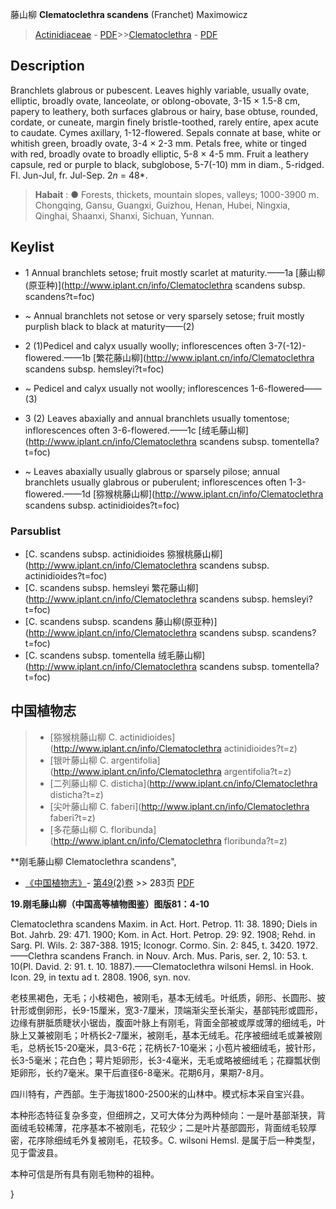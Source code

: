 藤山柳 **Clematoclethra scandens** (Franchet) Maximowicz

> [Actinidiaceae](Actinidiaceae-猕猴桃科.md) - [PDF](http://www.iplant.cn/foc/pdf/Actinidiaceae.pdf)>>[Clematoclethra](http://www.iplant.cn/info/Clematoclethra?t=foc) - [PDF](http://www.iplant.cn/foc/pdf/Clematoclethra.pdf)

## Description

Branchlets glabrous or pubescent. Leaves highly variable, usually ovate, elliptic, broadly ovate, lanceolate, or oblong-obovate, 3-15 × 1.5-8 cm, papery to leathery, both surfaces glabrous or hairy, base obtuse, rounded, cordate, or cuneate, margin finely bristle-toothed, rarely entire, apex acute to caudate. Cymes axillary, 1-12-flowered. Sepals connate at base, white or whitish green, broadly ovate, 3-4 × 2-3 mm. Petals free, white or tinged with red, broadly ovate to broadly elliptic, 5-8 × 4-5 mm. Fruit a leathery capsule, red or purple to black, subglobose, 5-7(-10) mm in diam., 5-ridged. Fl. Jun-Jul, fr. Jul-Sep. 2*n* = 48*.


> **Habait** : 
>●  Forests, thickets, mountain slopes, valleys; 1000-3900 m. Chongqing, Gansu, Guangxi, Guizhou, Henan, Hubei, Ningxia, Qinghai, Shaanxi, Shanxi, Sichuan, Yunnan.


## Keylist

* 1 Annual branchlets setose; fruit mostly scarlet at maturity.——1a  [藤山柳(原亚种)](http://www.iplant.cn/info/Clematoclethra scandens subsp. scandens?t=foc)
* ~ Annual branchlets not setose or very sparsely setose; fruit mostly purplish black to black at maturity——(2)

* 2 (1)Pedicel and calyx usually woolly; inflorescences often 3-7(-12)-flowered.——1b  [繁花藤山柳](http://www.iplant.cn/info/Clematoclethra scandens subsp. hemsleyi?t=foc)
* ~ Pedicel and calyx usually not woolly; inflorescences 1-6-flowered——(3)

* 3 (2) Leaves abaxially and annual branchlets usually tomentose; inflorescences often 3-6-flowered.——1c  [绒毛藤山柳](http://www.iplant.cn/info/Clematoclethra scandens subsp. tomentella?t=foc)
* ~ Leaves abaxially usually glabrous or sparsely pilose; annual branchlets usually glabrous or puberulent; inflorescences often 1-3-flowered.——1d  [猕猴桃藤山柳](http://www.iplant.cn/info/Clematoclethra scandens subsp. actinidioides?t=foc)

### Parsublist

* [C.  scandens subsp. actinidioides  猕猴桃藤山柳](http://www.iplant.cn/info/Clematoclethra scandens subsp. actinidioides?t=foc)
* [C.  scandens subsp. hemsleyi  繁花藤山柳](http://www.iplant.cn/info/Clematoclethra scandens subsp. hemsleyi?t=foc)
* [C.  scandens subsp. scandens  藤山柳(原亚种)](http://www.iplant.cn/info/Clematoclethra scandens subsp. scandens?t=foc)
* [C.  scandens subsp. tomentella  绒毛藤山柳](http://www.iplant.cn/info/Clematoclethra scandens subsp. tomentella?t=foc)


## 中国植物志

> * [猕猴桃藤山柳  C.  actinidioides](http://www.iplant.cn/info/Clematoclethra actinidioides?t=z)
> * [银叶藤山柳  C.  argentifolia](http://www.iplant.cn/info/Clematoclethra argentifolia?t=z)
> * [二列藤山柳  C.  disticha](http://www.iplant.cn/info/Clematoclethra disticha?t=z)
> * [尖叶藤山柳  C.  faberi](http://www.iplant.cn/info/Clematoclethra faberi?t=z)
> * [多花藤山柳  C.  floribunda](http://www.iplant.cn/info/Clematoclethra floribunda?t=z)


**刚毛藤山柳 Clematoclethra scandens",

* [《中国植物志》](http://www.iplant.cn/frps)- [第49(2)卷](http://www.iplant.cn/frps/vol/49(2)) >> 283页 [PDF](http://www.iplant.cn/frps/pdf/49(2)/283.PDF)


**19.刚毛藤山柳（中国高等植物图鉴）图版81：4-10**

Clematoclethra scandens Maxim. in Act. Hort. Petrop. 11: 38. 1890; Diels in Bot. Jahrb. 29: 471. 1900; Kom. in Act. Hort. Petrop. 29: 92. 1908; Rehd. in Sarg. Pl. Wils. 2: 387-388. 1915; Iconogr. Cormo. Sin. 2: 845, t. 3420. 1972. ——Clethra scandens Franch. in Nouv. Arch. Mus. Paris, ser. 2, 10: 53. t. 10(Pl. David. 2: 91. t. 10. 1887).——Clematoclethra wilsoni Hemsl. in Hook. Icon. 29, in textu ad t. 2808. 1906, syn. nov.

老枝黑褐色，无毛；小枝褐色，被刚毛，基本无绒毛。叶纸质，卵形、长圆形、披针形或倒卵形，长9-15厘米，宽3-7厘米，顶端渐尖至长渐尖，基部钝形或圆形，边缘有胼胝质睫状小锯齿，腹面叶脉上有刚毛，背面全部被或厚或薄的细绒毛，叶脉上又兼被刚毛；叶柄长2-7厘米，被刚毛，基本无绒毛。花序被细绒毛或兼被刚毛，总柄长15-20毫米，具3-6花；花柄长7-10毫米；小苞片被细绒毛，披针形，长3-5毫米；花白色；萼片矩卵形，长3-4毫米，无毛或略被细绒毛；花瓣瓢状倒矩卵形，长约7毫米。果干后直径6-8毫米。花期6月，果期7-8月。

四川特有，产西部。生于海拔1800-2500米的山林中。模式标本采自宝兴县。

本种形态特征复杂多变，但细辨之，又可大体分为两种倾向：一是叶基部渐狭，背面绒毛较稀薄，花序基本不被刚毛，花较少；二是叶片基部圆形，背面绒毛较厚密，花序除细绒毛外复被刚毛，花较多。C. wilsoni Hemsl. 是属于后一种类型，见于雷波县。

本种可信是所有具有刚毛物种的祖种。

}